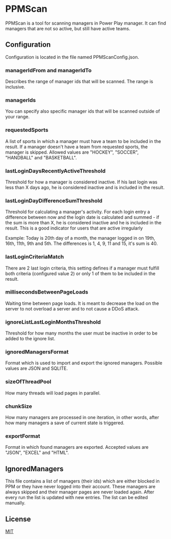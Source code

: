 # PPMScan

PPMScan is a tool for scanning managers in Power Play manager. It can find managers that are not so active, but still have active teams.

## Configuration

Configuration is located in the file named PPMScanConfig.json.

### managerIdFrom and managerIdTo

Describes the range of manager ids that will be scanned. The range is inclusive.

### managerIds

You can specify also specific manager ids that will be scanned outside of your range.

### requestedSports

A list of sports in which a manager must have a team to be included in the result. If a manager doesn't have a team from requested sports, the manager is skipped. Allowed values are "HOCKEY", "SOCCER", "HANDBALL" and "BASKETBALL".

### lastLoginDaysRecentlyActiveThreshold

Threshold for how a manager is considered inactive. If his last login was less than X days ago, he is considered inactive and is included in the result.

### lastLoginDayDifferenceSumThreshold

Threshold for calculating a manager's activity. For each login entry a difference between now and the login date is calculated and summed - if the sum is more than X, he is considered inactive and he is included in the result. This is a good indicator for users that are active irregularly

Example: Today is 20th day of a month, the manager logged in on 19th, 16th, 11th, 9th and 5th. The differences is 1, 4, 9, 11 and 15, it's sum is 40.    

### lastLoginCriteriaMatch

There are 2 last login criteria, this setting defines if a manager must fulfill both criteria (configured value 2) or only 1 of them to be included in the result.

### millisecondsBetweenPageLoads

Waiting time between page loads. It is meant to decrease the load on the server to not overload a server and to not cause a DDoS attack.

### ignoreListLastLoginMonthsThreshold

Threshold for how many months the user must be inactive in order to be added to the ignore list.

### ignoredManagersFormat

Format which is used to import and export the ignored managers. Possible values are JSON and SQLITE.

### sizeOfThreadPool

How many threads will load pages in parallel.

### chunkSize

How many managers are processed in one iteration, in other words, after how many managers a save of current state is triggered.

### exportFormat

Format in which found managers are exported. Accepted values are "JSON", "EXCEL" and "HTML".

## IgnoredManagers

This file contains a list of managers (their ids) which are either blocked in PPM or they have never logged into their account. These managers are always skipped and their manager pages are never loaded again. After every run the list is updated with new entries. The list can be edited manually.

## License

[MIT](https://choosealicense.com/licenses/mit/)
